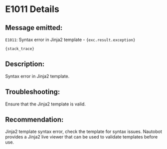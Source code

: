# E1011 Details

## Message emitted:

`E1011`: Syntax error in Jinja2 template - ``{exc.result.exception}``
```
{stack_trace}
```

## Description:

Syntax error in Jinja2 template.

## Troubleshooting:

Ensure that the Jinja2 template is valid.

## Recommendation:

Jinja2 template syntax error, check the template for syntax issues. Nautobot provides a Jinja2 live viewer that can be used to validate templates before use.
